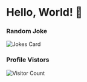 # Hello, World! 👋


### Random Joke
<!-- Markdown -->
![Jokes Card](https://readme-jokes.vercel.app/api)

### Profile Vistors

![Visitor Count](https://profile-counter.glitch.me/andimon/count.svg)




<!--
**andimon/andimon** is a ✨ _special_ ✨ repository because its `README.md` (this file) appears on your GitHub profile.

Here are some ideas to get you started:

- 🔭 I’m currently working on ...
- 🌱 I’m currently learning ...
- 👯 I’m looking to collaborate on ...
- 🤔 I’m looking for help with ...
- 💬 Ask me about ...
- 📫 How to reach me: ...
- 😄 Pronouns: ...
- ⚡ Fun fact: ...
-->
